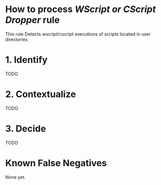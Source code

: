 # How to process *WScript or CScript Dropper* rule
This rule Detects wscript/cscript executions of scripts located in user directories

# 1. Identify
TODO

# 2. Contextualize
TODO

# 3. Decide
TODO

# Known False Negatives
None yet.
